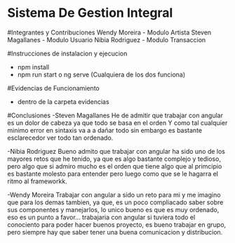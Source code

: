 # Sistema De Gestion Integral

#Integrantes y Contribuciones
Wendy Moreira - Modulo Artista
Steven Magallanes - Modulo Usuario
Nibia Rodriguez - Modulo Transaccion

#Instrucciones de instalacion y ejecucion
- npm install 
-  npm run start o ng serve (Cualquiera de los dos funciona)

#Evidencias de Funcionamiento
- dentro de la carpeta evidencias

#Conclusiones
-Steven Magallanes
He de admitir que trabajar con angular es un dolor de cabeza ya que todo se basa en el orden
Y como tal cualquier minimo error en sintaxis va a a dañar todo sin embargo es bastante esclarecedor ver todo tan ordenado.

-Nibia Rodriguez
Bueno admito que trabajar con angular ha sido uno de los mayores retos que he tenido, ya que es algo bastante complejo y tedioso, pero algo que si admiro mucho es el orden que tiene algo que al primcipio es bastante molesto para entender pero luego como que se le hagarra el ritmo al frameworkk.

-Wendy Moreira
Trabajar con angular a sido un reto para mi y me imagino que para los demas tambien, ya que, es un poco compliacado saber sobre sus componentes y manejarlos, lo unico bueno es que es muy ordenado, eso es un punto a favor... trabajaria con angular si tuviera todo el conociento para poder hacer buenos proyecto, es bueno trabajar en grupo, pero siempre hay que saber tener una buena comunicacion y distribucion.
